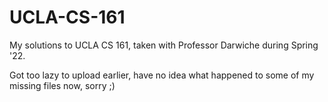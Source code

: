 # UCLA-CS-161
My solutions to UCLA CS 161, taken with Professor Darwiche during Spring '22.

Got too lazy to upload earlier, have no idea what happened to some of my missing files now, sorry ;)
